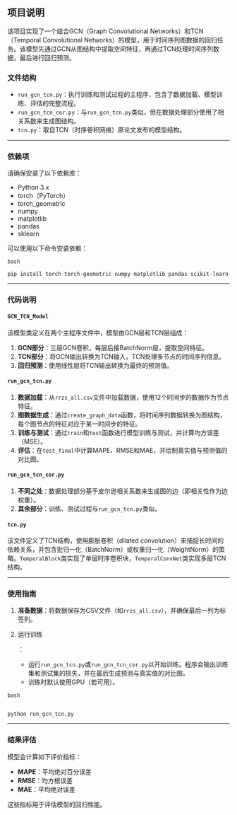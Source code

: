 ## 项目说明

该项目实现了一个结合GCN（Graph Convolutional Networks）和TCN（Temporal Convolutional Networks）的模型，用于时间序列图数据的回归任务。该模型先通过GCN从图结构中提取空间特征，再通过TCN处理时间序列数据，最后进行回归预测。

### 文件结构

- `run_gcn_tcn.py`：执行训练和测试过程的主程序，包含了数据加载、模型训练、评估的完整流程。
- `run_gcn_tcn_cor.py`：与`run_gcn_tcn.py`类似，但在数据处理部分使用了相关系数来生成图结构。
- `tcn.py`：取自TCN（时序卷积网络）原论文发布的模型结构。

------

### 依赖项

请确保安装了以下依赖库：

- Python 3.x
- torch（PyTorch）
- torch_geometric
- numpy
- matplotlib
- pandas
- sklearn

可以使用以下命令安装依赖：

```
bash

pip install torch torch-geometric numpy matplotlib pandas scikit-learn
```

------

### 代码说明

#### `GCN_TCN_Model`

该模型类定义在两个主程序文件中，模型由GCN层和TCN层组成：

1. **GCN部分**：三层GCN卷积，每层后接BatchNorm层，提取空间特征。
2. **TCN部分**：将GCN输出转换为TCN输入，TCN处理多节点的时间序列信息。
3. **回归预测**：使用线性层将TCN输出转换为最终的预测值。

#### `run_gcn_tcn.py`

1. **数据加载**：从`rrzs_all.csv`文件中加载数据，使用12个时间步的数据作为节点特征。
2. **图数据生成**：通过`create_graph_data`函数，将时间序列数据转换为图结构，每个图节点的特征对应于某一时间步的特征。
3. **训练与测试**：通过`train`和`test`函数进行模型训练与测试，并计算均方误差（MSE）。
4. **评估**：在`test_final`中计算MAPE、RMSE和MAE，并绘制真实值与预测值的对比图。

#### `run_gcn_tcn_cor.py`

1. **不同之处**：数据处理部分基于皮尔逊相关系数来生成图的边（即相关性作为边权重）。
2. **其余部分**：训练、测试过程与`run_gcn_tcn.py`类似。

#### `tcn.py`

该文件定义了TCN结构，使用膨胀卷积（dilated convolution）来捕捉长时间的依赖关系，并包含批归一化（BatchNorm）或权重归一化（WeightNorm）的策略。`TemporalBlock`类实现了单层时序卷积块，`TemporalConvNet`类实现多层TCN结构。

------

### 使用指南

1. **准备数据**：将数据保存为CSV文件（如`rrzs_all.csv`），并确保最后一列为标签列。

2. 运行训练

   ：

   - 运行`run_gcn_tcn.py`或`run_gcn_tcn_cor.py`以开始训练。程序会输出训练集和测试集的损失，并在最后生成预测与真实值的对比图。
   - 训练时默认使用GPU（若可用）。

```
bash


python run_gcn_tcn.py
```

------

### 结果评估

模型会计算如下评价指标：

- **MAPE**：平均绝对百分误差
- **RMSE**：均方根误差
- **MAE**：平均绝对误差

这些指标用于评估模型的回归性能。
